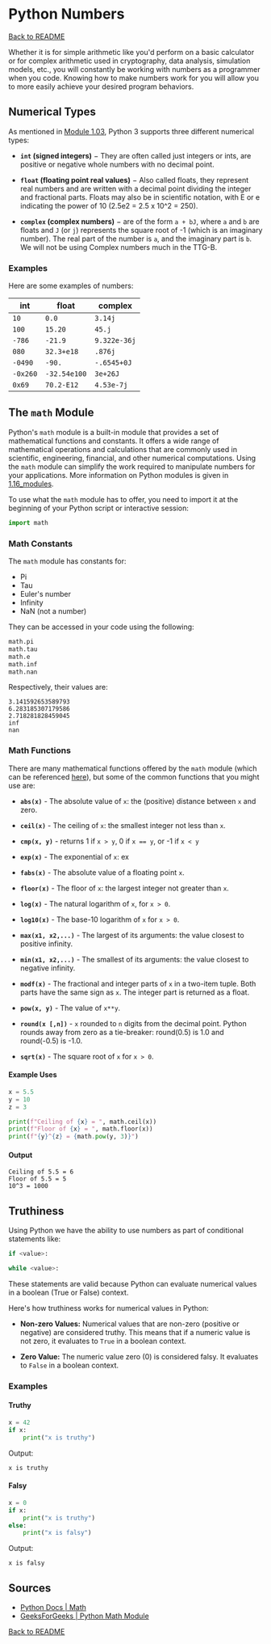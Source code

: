 # Python Numbers

[Back to README](README.md)

Whether it is for simple arithmetic like you'd perform on a basic calculator or for complex arithmetic used in cryptography, data analysis, simulation models, etc., you will constantly be working with numbers as a programmer when you code. Knowing how to make numbers work for you will allow you to more easily achieve your desired program behaviors.

## Numerical Types

As mentioned in [Module 1.03](../1.03_variable_types/variable_types.md), Python 3 supports three different numerical types:

- **`int` (signed integers)** − They are often called just integers or ints, are positive or negative whole numbers with no decimal point.
    
- **`float` (floating point real values)** − Also called floats, they represent real numbers and are written with a decimal point dividing the integer and fractional parts. Floats may also be in scientific notation, with E or e indicating the power of 10 (2.5e2 = 2.5 x 10^2 = 250).
    
- **`complex` (complex numbers)** − are of the form `a + bJ`, where `a` and `b` are floats and `J` (or `j`) represents the square root of -1 (which is an imaginary number). The real part of the number is `a`, and the imaginary part is `b`. We will not be using Complex numbers much in the TTG-B.

### Examples

Here are some examples of numbers:


|int     |float       |complex     |
|--------|------------|------------|
|`10`    |`0.0`       |`3.14j`     |
|`100`   |`15.20`     |`45.j`      |
|`-786`  |`-21.9`     |`9.322e-36j`|
|`080`   |`32.3+e18`  |`.876j`     |
|`-0490` |`-90.`      |`-.6545+0J` |
|`-0x260`|`-32.54e100`|`3e+26J`    |
|`0x69`  |`70.2-E12`  |`4.53e-7j`  |


## The `math` Module

Python's `math` module is a built-in module that provides a set of mathematical functions and constants. It offers a wide range of mathematical operations and calculations that are commonly used in scientific, engineering, financial, and other numerical computations. Using the `math` module can simplify the work required to manipulate numbers for your applications. More information on Python modules is given in [1.16_modules](../1.16_modules).

To use what the `math` module has to offer, you need to import it at the beginning of your Python script or interactive session:

```python
import math
```

### Math Constants

The `math` module has constants for:

- Pi
- Tau
- Euler's number
- Infinity
- NaN (not a number)

They can be accessed in your code using the following:

```python
math.pi
math.tau
math.e
math.inf
math.nan
```

Respectively, their values are:

```
3.141592653589793
6.283185307179586
2.718281828459045
inf
nan
```

### Math Functions

There are many mathematical functions offered by the `math` module (which can be referenced [here](https://docs.python.org/3/library/math.html)), but some of the common functions that you might use are:

- **`abs(x)`** - The absolute value of `x`: the (positive) distance between `x` and zero.

- **`ceil(x)`** - The ceiling of `x`: the smallest integer not less than `x`.

- **`cmp(x, y)`** - returns 1 if `x > y`, 0 if `x == y`, or -1 if `x < y`

- **`exp(x)`** - The exponential of `x`: ex

- **`fabs(x)`** - The absolute value of a floating point `x`.

- **`floor(x)`** - The floor of `x`: the largest integer not greater than `x`.

- **`log(x)`** - The natural logarithm of `x`, for `x > 0`.

- **`log10(x)`** - The base-10 logarithm of `x` for `x > 0`.

- **`max(x1, x2,...)`** - The largest of its arguments: the value closest to positive infinity.

- **`min(x1, x2,...)`** - The smallest of its arguments: the value closest to negative infinity.

- **`modf(x)`** - The fractional and integer parts of `x` in a two-item tuple. Both parts have the same sign as `x`. The integer part is returned as a float.

- **`pow(x, y)`** - The value of `x**y`.

- **`round(x [,n])`** - `x` rounded to `n` digits from the decimal point. Python rounds away from zero as a tie-breaker: round(0.5) is 1.0 and round(-0.5) is -1.0.

- **`sqrt(x)`** - The square root of `x` for `x > 0`.

#### Example Uses

```python
x = 5.5
y = 10
z = 3

print(f"Ceiling of {x} = ", math.ceil(x))
print(f"Floor of {x} = ", math.floor(x))
print(f"{y}^{z} = {math.pow(y, 3)}")
```

#### Output

```
Ceiling of 5.5 = 6
Floor of 5.5 = 5
10^3 = 1000
```

## Truthiness

Using Python we have the ability to use numbers as part of conditional statements like:

```python
if <value>:

while <value>:
```

These statements are valid because Python can evaluate numerical values in a boolean (True or False) context. 

Here's how truthiness works for numerical values in Python:

- **Non-zero Values:** Numerical values that are non-zero (positive or negative) are considered truthy. This means that if a numeric value is not zero, it evaluates to `True` in a boolean context.

- **Zero Value:** The numeric value zero (0) is considered falsy. It evaluates to `False` in a boolean context.

### Examples

#### Truthy

```python
x = 42
if x:
    print("x is truthy")
```
Output:
```
x is truthy
```

#### Falsy

```python
x = 0
if x:
    print("x is truthy")
else:
    print("x is falsy")
```
Output:
```
x is falsy
```

## Sources
- [Python Docs | Math](https://docs.python.org/3/library/math.html)
- [GeeksForGeeks | Python Math Module](https://www.geeksforgeeks.org/python-math-module/)

[Back to README](README.md)